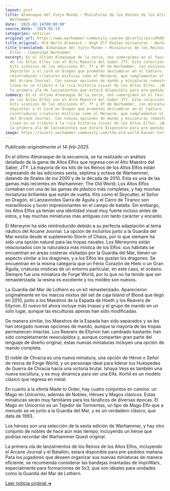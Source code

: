 ```yaml
---
layout: post
title: Almanaque del Viejo Mundo – Miniaturas de los Reinos de los Altos Elfos - Comunidad
  Warhammer
date: '2025-02-14T00:00:00'
source_date: '2025-02-14'
categories: noticias
original_url: https://www.warhammer-community.com/en-gb/articles/u9h0019a/old-world-almanack-high-elf-realms-miniatures/
title_original: Old World Almanack – High Elf Realms miniatures - Warhammer Community
title_translated: Almanaque del Viejo Mundo – Miniaturas de los Reinos de los Altos
  Elfos - Comunidad Warhammer
excerpt: En el último Almanaque de la serie, nos sumergimos en el fascinante mundo
  de los Altos Elfos con el Alto Maestro del Saber JTY. Esta colección trae de vuelta
  kits icónicos de las ediciones 6ª, 7ª y 8ª de Warhammer, con miniaturas como el
  Skycutter y el Lord en Dragón que prometen deslumbrar en el tablero. Además, se
  reintroducen criaturas místicas como el Merwyrm, que complementan el tema náutico
  del Arcane Journal. Con nuevas opciones de mando y miniaturas remasterizadas, esta
  línea es un tributo a la rica historia visual de los Altos Elfos. ¡No te pierdas
  la primera ola de lanzamientos que estará disponible para pre-pedido mañana!
summary: En el último Almanaque de la serie, nos sumergimos en el fascinante mundo
  de los Altos Elfos con el Alto Maestro del Saber JTY. Esta colección trae de vuelta
  kits icónicos de las ediciones 6ª, 7ª y 8ª de Warhammer, con miniaturas como el
  Skycutter y el Lord en Dragón que prometen deslumbrar en el tablero. Además, se
  reintroducen criaturas místicas como el Merwyrm, que complementan el tema náutico
  del Arcane Journal. Con nuevas opciones de mando y miniaturas remasterizadas, esta
  línea es un tributo a la rica historia visual de los Altos Elfos. ¡No te pierdas
  la primera ola de lanzamientos que estará disponible para pre-pedido mañana!
image: https://assets.warhammer-community.com/the-old-world-banner-test.jpg
---
```


*Publicado originalmente el 14-feb-2025.*


En el último Almanaque de la secuencia, se ha realizado un análisis detallado de la gama de Altos Elfos que regresa con el Alto Maestro del Saber, JTY. La mayoría de los kits de los Reinos de los Altos Elfos están regresando de las ediciones sexta, séptima y octava de Warhammer, datando de finales de los 2000 y de la década de 2010. Esta es una de las gamas más recientes en Warhammer: The Old World. Los Altos Elfos contaban con una de las gamas de plástico más completas, y hay muchas miniaturas brillantes que están de vuelta. Kits como el Skycutter, el Señor en Dragón, el Lanzavirotes Garra de Águila y el Carro de Tiranoc son maravillosos y lucen impresionantes en el campo de batalla. Sin embargo, los Altos Elfos ya tenían una identidad visual muy fuerte incluso antes de estos, y hay muchas miniaturas más antiguas con tanto carácter y encanto.

El Merwyrm ha sido reintroducido debido a su perfecta adaptación al tema náutico del Arcane Journal. La opción de incluirlos junto a la Guardia del Mar existía desde el suplemento Storm of Chaos, por lo que siempre ha sido una opción natural para las tropas navales. Los Merwyrms están relacionados con la naturaleza más mística de los Elfos: sus hábitats se encuentran en áreas costeras visitadas por la Guardia del Mar, tienen un aspecto similar a los dragones, y a los Elfos les gustan los dragones. Se encuentran en la misma categoría que un Fénix Corazón de Hielo o un Gran Águila, criaturas místicas de un entorno particular, en este caso, el océano. Siempre fue una miniatura de Forge World, por lo que no ha tenido que ser remasterizada: la resina es excelente y los moldes son nuevos.

La Guardia del Mar de Lothern es un kit remasterizado. Aparecieron originalmente en los marcos mixtos del set de caja Island of Blood que llegó en 2010, junto a los Maestros de la Espada de Hoeth y los Reavers de Ellyrion. El nuevo kit ahora incluye más tropas y el grupo de mando en un solo lugar, aunque las esculturas apenas han sido modificadas.

De manera similar, los Maestros de la Espada han sido separados y se les han otorgado nuevas opciones de mando, aunque la mayoría de las tropas permanecen intactas. Los Reavers de Ellyrion han cambiado bastante: han sido completamente reesculpidos y, aunque comparten gran parte del lenguaje de diseño original, estas nuevas miniaturas incluyen una opción de mando completa.

El noble de Chracia es una nueva miniatura, una opción de Héroe o Señor de resina de Forge World, y un personaje ideal para liderar tus Huéspedes de Guerra de Chracia hacia una victoria brutal. Ishaya Vess es también una nueva escultura, y es muy dinámica para ser una Elfa. Korhil es un modelo clásico que regresa en metal.

En cuanto a la oferta Made to Order, hay cuatro conjuntos en camino: un Mago en Unicornio, además de Nobles, Héroes y Magos clásicos. Estas miniaturas serán muy familiares para los fanáticos de diversas épocas. El Mago en Unicornio es un Tejedor de Tormentas, un tipo de Mago Elfo que a menudo se ve junto a la Guardia del Mar, y es un verdadero clásico, que data de 1993.

Los héroes son una selección de la sexta edición de Warhammer, y hay otro conjunto de nobles de hace aún más tiempo, incluyendo un héroe que podrías recordar del Warhammer Quest original.

La primera ola de lanzamientos de los Reinos de los Altos Elfos, incluyendo el Arcane Journal y el Batallón, estará disponible para pre-pedidos mañana. Para los jugadores que deseen organizar sus nuevas miniaturas de manera eficiente, se recomienda considerar las bandejas imantadas de ImpriWars, especialmente para formaciones de 5x3, que son ideales para unidades como la Guardia del Mar de Lothern.


[Leer noticia original ➜](https://www.warhammer-community.com/en-gb/articles/u9h0019a/old-world-almanack-high-elf-realms-miniatures/)